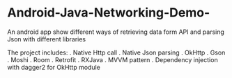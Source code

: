 # Android-Java-Networking-Demo-
An android app show different ways of retrieving data form API and parsing Json with different libraries

The project includes:
. Native Http call
. Native Json parsing
. OkHttp
. Gson
. Moshi
. Room
. Retrofit
. RXJava
. MVVM pattern
. Dependency injection with dagger2 for OkHttp module
